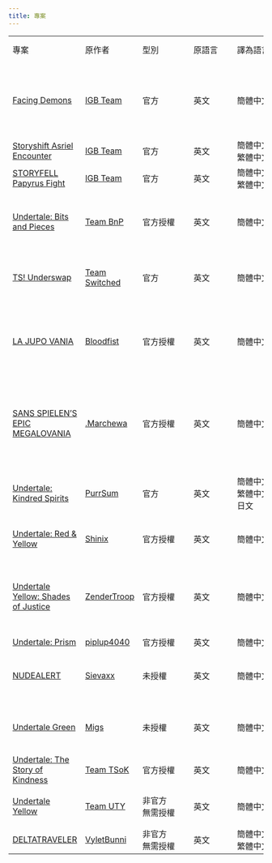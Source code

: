 ```yaml
---
title: 專案
---
```

<table>
    <tr>
        <td>專案</td>
        <td>原作者</td>
        <td style="min-width:85px">型別</div></td>
        <td style="min-width:70px">原語言</div></td>
        <td style="min-width:86px">譯為語言</div></td>
        <td><a href="/groups">所屬組別</a> / 署名</td>
        <td style="min-width:192px">參與者名單</td>
        <td style="min-width:148px">當前狀態/配布地址</div></td>
    </tr>
    <tr>
        <td><a href="https://gamejolt.com/games/ss_asriel/765458">Facing Demons</a></td>
        <td><a href="https://gamejolt.com/@IGB_team">IGB Team</a></td>
        <td>官方</td>
        <td>英文</td>
        <td>簡體中文</td>
        <td rowspan="3">IGB Team CN</td>
        <td><details><summary>專案負責人</summary>AX暗星233</details><details><summary>文翻/文校</summary>R.o.C.t.D./π/3.1415⑨<br>Bronie_</details><details><summary>程式/技術</summary>憨憨羊の宇航鴿鴿<br>智慧一</details><details><summary>美術</summary>小樹葉不是樹葉</details><details><summary>配音</summary>抑鬱的三葉草<br>一隻chara路過</details><details><summary>R.I.P</summary>紅猹要吃巧克力</details></td>
        <td>進行中</td>
    </tr>
    <tr>
        <td><a href="https://gamejolt.com/games/ss_asriel/765458">Storyshift Asriel Encounter</a></td>
        <td><a href="https://gamejolt.com/@IGB_team">IGB Team</a></td>
        <td>官方</td>
        <td>英文</td>
        <td>簡體中文<br>繁體中文</td>
        <td><details><summary>程式/技術</summary>憨憨羊の宇航鴿鴿</details><details><summary>文字</summary>AX暗星233<br>憨憨羊の宇航鴿鴿</details></td>
        <td>已釋出<br><a href="https://gamejolt.com/games/ss_asriel/765458">官方 Gamejolt</a></td>
    </tr>
    <tr>
        <td><a href="https://gamejolt.com/games/withered_flower/971776">STORYFELL Papyrus Fight</a></td>
        <td><a href="https://gamejolt.com/@IGB_team">IGB Team</a></td>
        <td>官方</td>
        <td>英文</td>
        <td>簡體中文<br>繁體中文</td>
        <td><details><summary>程式/技術</summary>AX暗星233</details><details><summary>文字</summary>AX暗星233<br>Bronie_<br>憨憨羊の宇航鴿鴿</details></td>
        <td>已釋出<br><details><summary>配布地址</summary><a href="https://gamejolt.com/games/withered_flower/971776">官方 Gamejolt</a><br><a href="https://www.bilibili.com/video/BV1SJdLY6E7M">嗶哩嗶哩釋出影片</a></details></td>
    </tr>
    <tr>
        <td><a href="https://gamejolt.com/games/UndertaleBnP/574044">Undertale: Bits and Pieces</a></td>
        <td><a href="https://docs.google.com/document/d/1av-D3fGC4dHOS_nh3w3UzJp2RtTke_PS84LWptIDIFE/edit">Team BnP</a></td>
        <td>官方授權</td>
        <td>英文</td>
        <td>簡體中文</td>
        <td>Undertale: Bits and Pieces 官方授權簡體中文在地化組</td>
        <td><details><summary>專案負責人</summary>AX暗星233</details><details><summary>文字</summary>AX暗星233<br>憨憨羊の宇航鴿鴿<br>lzars<br>Ralsei_Cotton</details><details><summary>程式/技術</summary>AX暗星233<br>憨憨羊の宇航鴿鴿</details><details><summary>美術</summary>紙瘋針Official<br>小樹葉不是樹葉</details></td>
        <td>已釋出<br>目前支援到：v5.0.0<br><a href="https://www.bilibili.com/video/BV1YhHueFEoT">嗶哩嗶哩釋出影片</a></td>
    </tr>
    <tr>
        <td><a href="https://gamejolt.com/games/tsunderswap/160094">TS! Underswap</a></td>
        <td><a href="https://gamejolt.com/@teamswitched">Team Switched</a></td>
        <td>官方</td>
        <td>英文</td>
        <td>簡體中文</td>
        <td>TS! Underswap 官方簡體中文在地化組</td>
        <td><details><summary>主催</summary>鷗皇不歐<br>190團隊</details><details><summary>文翻/文校</summary>鷗皇不歐<br>奕哲</details><details><summary>美術</summary>鯨流<br>天機漢化組（希鐵石z KodLenss）</details><details><summary>程式/技術</summary>天機漢化組（希鐵石z KodLenss）<br>WS3917<br>天機Ceyase</details></td>
        <td>已釋出<br>目前支援到：demo v2<br><a href="https://www.bilibili.com/video/BV1PGY4exEsg">嗶哩嗶哩釋出影片</a></td>
    </tr>
    <tr>
        <td><a href="https://gamejolt.com/games/LAJUPOVANIATHEGAME/783280">LA JUPO VANIA</a></td>
        <td><a href="https://gamejolt.com/@Bloodfist">Bloodfist</a></td>
        <td>官方授權</td>
        <td>英文</td>
        <td>簡體中文</td>
        <td rowspan="2">太歲爺漢化組</td>
        <td><details><summary>策劃</summary>Herbert-Hyy</details><details><summary>文字</summary>Herbert-Hyy</details><details><summary>美術</summary>Raoko01<br>一根沒用的太屑骨頭</details><details><summary>程式/技術</summary>とある科學のCxx</details><details><summary>配音</summary>-_不正經的老霜蝕_-</details><details><summary>測試</summary>redyoshi35A<br>als2336<br>大雞_霸王THE_BIHCOCK<br>卍無佚卐<br>A個大釘<br>Sad小杰<br>蛇臂<br>-七面骰子-<br>愛玩遊戲的小狗蛋</details></td>
        <td>已釋出<details><summary>配布地址</summary><a href="https://www.bilibili.com/video/BV13M4m117AZ">嗶哩嗶哩釋出影片</a><br><a href="https://gamejolt.com/games/lajupovania_cn/915571">Gamejolt 頁面</a></details></td>
    </tr>
    <tr>
        <td><a href="https://gamejolt.com/games/SSEM/924354">SANS SPIELEN’S EPIC MEGALOVANIA</a></td>
        <td><a href="https://gamejolt.com/@_Marchewa">.Marchewa</a></td>
        <td>官方授權</td>
        <td>英文</td>
        <td>簡體中文</td>
        <td><details><summary>專案領導人</summary>redyoshi35a</details><details><summary>文字</summary>redyoshi35a<br>卍無佚卐<br>蛇臂</details><details><summary>程式/技術</summary>とある科學のCxx</details><details><summary>美術</summary>-七面骰子- <br>THE_BIHCOCK<br>UJB傳說官方</details><details><summary>改編參考</summary>卍無佚卐</details><details><summary>宣發</summary>Herbert-Hyy</details><details><summary>測試</summary>Sad小杰</details></td>
        <td>已釋出<details><summary>配布地址</summary><a href="https://www.bilibili.com/video/BV1eG2AYsEmv">嗶哩嗶哩釋出影片</a><br><a href="https://gamejolt.com/games/CHssem/930345">Gamejolt 頁面</a></details></td>
    </tr>
    <tr>
        <td><a href="https://gamejolt.com/games/undertale-kindred-spirits/1452170">Undertale: Kindred Spirits</a></td>
        <td><a href="https://gamejolt.com/@PurrSum">PurrSum</a></td>
        <td>官方</td>
        <td>英文</td>
        <td>簡體中文<br>繁體中文<br>日文</td>
        <td>曉譯站。</td>
        <td><details><summary>程式/技術</summary>曉曉_Akatsuki<br>憨憨羊の宇航鴿鴿</details><details><summary>平臺</summary>天機Ceyase</details><details><summary>美術</summary>曉曉_Akatsuki</details><details><summary>文字</summary>曉曉_Akatsuki<br>1個渣渣</details></td>
        <td>已釋出<br>目前支援到：0.1.5999<br><a href="https://www.bilibili.com/video/BV1TxyaYHEin">嗶哩嗶哩釋出影片</a></td>
    </tr>
    <tr>
        <td><a href="https://gamejolt.com/games/undertale-red-yellow/877387">Undertale: Red & Yellow</a></td>
        <td><a href="https://gamejolt.com/@Shinix">Shinix</a></td>
        <td>官方授權</td>
        <td>英文</td>
        <td>簡體中文</td>
        <td rowspan="3">不是漢化組</td>
        <td><details><summary>漢化</summary>泰拉無名君<br>sbngbd<br>badbf-海嘯<br>沒名字<br>Chess_大概是屑<br>Aryen<br>Andrew_CF<br>DemoNii<br>ajchen<br>雪理奈<br>飛鳥</details><details><summary>測試</summary>~%?…;# *’☆&℃$︿★！<br>大艹人<br>提米<br>FH丶黇鹿<br>GOPTEN<br>戀.<br>蘇維埃病人<br>香風の酥燦<br>一個萌萌的猹<br>一塊懶aa(本人已死)<br>Polaris（CLE）</details></td>
        <td>已釋出<br>最新版本：v1.2<br><details><summary>配布地址</summary><a href="https://www.bilibili.com/video/BV1igRaYZEHS">嗶哩嗶哩釋出影片</a><br><a href="https://forum.gamer.com.tw/C.php?bsn=29347&snA=1502">巴哈姆特釋出貼文</a></details></td>
    </tr>
    <tr>
        <td><a href="https://gamejolt.com/games/UTY_shadesofjustice/935169">Undertale Yellow: Shades of Justice</a></td>
        <td><a href="https://gamejolt.com/@ZenderTroop">ZenderTroop</a></td>
        <td>官方授權</td>
        <td>英文</td>
        <td>簡體中文</td>
        <td><details><summary>程式/技術</summary>泰拉無名君<br>憨憨羊の宇航鴿鴿<br>天機Ceyase<br>曉曉_Akatsuki<br>AX暗星</details><details><summary>文翻/文校</summary>泰拉無名君<br>說吧那個不斷<br>Chess_大概是屑<br>曉曉_Akatsuki</details><details><summary>字型補充</summary>C-G_O_A_T</details><details><summary>美術</summary>曉曉_Akatsuki</details><details><summary>著色器修復</summary>Zender Troop</details><details><summary>測試</summary>峰巒之上<br>千尋高塔<br>可言<br>屑moons月亮君<br>無傷苦手<br>是辰鴨<br>似乎要翻身的鹹魚京98<br>伸張正e<br>聽雨<br>我再貪羈絆我就是鯊臂<br>酥燦敲可愛<br>小胡<br>雪理奈<br>喵~（反UT）<br>~%?…;# *’☆&℃$︿★！</details></td>
        <td>已釋出<details><summary>配布地址</summary><a href="https://www.bilibili.com/video/BV1h7Kyz3E7k">嗶哩嗶哩釋出影片</a><br><a href="https://www.youtube.com/watch?v=OAw95hVJ9bQ">YouTube釋出影片</a><br><a href="https://gamejolt.com/games/UTY_SOJ_CHS/1002593">Gamejolt 頁面</a></td>
    </tr>
    <tr>
        <td><a href="https://gamejolt.com/games/UndertalePrism/986662">Undertale: Prism</a></td>
        <td><a href="https://gamejolt.com/@piplup4040">piplup4040</a></td>
        <td>官方授權</td>
        <td>英文</td>
        <td>簡體中文</td>
        <td>-</td>
        <td>進行中</td>
    </tr>
    <tr>
        <td><a href="https://gamejolt.com/games/nudealert/496504">NUDEALERT</a></td>
        <td><a href="https://gamejolt.com/@Sievaxx">Sievaxx</a></td>
        <td>未授權</td>
        <td>英文</td>
        <td>簡體中文</td>
        <td rowspan="3">迴音花漢化組</td>
        <td><details><summary>技術/程式</summary>AX暗星233<br>幻-_-風</details><details><summary>美術</summary>幻-_-風</details><details><summary>文字</summary>鍾某人是也<br>吉神同學<br>川水-天問<br>檸檬大帝<br>做羊就做喜羊羊<br>AX暗星233<br>命令方塊-official<br>幻-_-風</details><details><summary>測試</summary>命令方塊-official<br>事氣功豆不是寄功豆<br>幻-_-風</details></td>
        <td>已釋出<br><a href="https://pan.baidu.com/s/1ZjKsQgQIYhG9BF2T4DhwTw?pwd=AAAA">百度網盤<br>提取碼 AAAA</a></td>
    </tr>
    <tr>
        <td><a href="https://gamejolt.com/games/undertalegreen/161268">Undertale Green</a></td>
        <td><a href="https://gamejolt.com/@Migs">Migs</a></td>
        <td>未授權</td>
        <td>英文</td>
        <td>簡體中文</td>
        <td><details><summary>策劃</summary>幻-_-風</details><details><summary>程式/技術</summary>幻-_-風</details><details><summary>美術</summary>幻-_-風</details><details><summary>文字</summary>迷迭之主<br>命令方塊<br>新星派</details></td>
        <td>已釋出<br><a href="https://www.bilibili.com/video/BV1NQKszjEHd">嗶哩嗶哩釋出影片</a></td>
    </tr>
    <tr>
        <td><a href="https://gamejolt.com/games/ut_tsok/936531">Undertale: The Story of Kindness</a></td>
        <td><a href="https://gamejolt.com/@Team_TSoK">Team TSoK</a></td>
        <td>官方授權</td>
        <td>英文</td>
        <td>簡體中文</td>
        <td>-</td>
        <td>進行中</td>
    </tr>
    <tr>
        <td><a href="https://gamejolt.com/games/UndertaleYellow/136925">Undertale Yellow</a></td>
        <td><a href="https://gamejolt.com/@TeamUTY">Team UTY</a></td>
        <td>非官方<br>無需授權</td>
        <td>英文</td>
        <td>簡體中文</td>
        <td rowspan="2">UNDERTALE 中文在地化社群</td>
        <td><details><summary>程式/技術</summary>憨憨羊の宇航鴿鴿<br>天機Ceyase<br>KodLenss<br>芝士紙鳶<br>曉曉_Akatsuki<br>AX暗星</details><details><summary>文字</summary>天機Ceyase<br>憨憨羊の宇航鴿鴿<br>曉曉_Akatsuki<br>MurderSans_MDR<br>全息鮮魚碎片<br>Miffey<br>靜音人<br>幻-_-風<br>請在此處輸入文本<br>Aryen<br>芝士紙鳶<br>Fish_Toucher<br>KodLenss<br>愛麗絲是金髮嗎<br>機槍豌豆123<br>Sunshine<br>敏克<br>1個渣渣<br>RustyCotton<br>ShadowNight<br>鷗皇不歐<br>AshleyC_<br>CLE<br>Frick之心<br>SAIPAN<br>Soc<br>洛白Loris</details><details><summary>美術</summary>芝士紙鳶<br>KodLenss<br>三葉Clover<br>曉曉_Akatsuki</details></td>
        <td>已釋出<br>最新版本：v2.0<details><summary>配布地址</summary><a href="https://www.bilibili.com/video/BV1jeFReuESV">嗶哩嗶哩釋出影片</a><br><a href="https://www.youtube.com/watch?v=Q3dltfMAy78">YouTube釋出影片</a><br><a href="https://forum.gamer.com.tw/C.php?bsn=29347&snA=1499">巴哈姆特釋出貼文</a></details></td>
    </tr>
    <tr>
        <td><a href="https://gamejolt.com/games/deltatraveler/661464">DELTATRAVELER</a></td>
        <td><a href="https://gamejolt.com/@vyletbunni">VyletBunni</a></td>
        <td>非官方<br>無需授權</td>
        <td>英文</td>
        <td>簡體中文<br>繁體中文</td>
        <td>-</td>
        <td>進行中</td>
    </tr>
</table>
